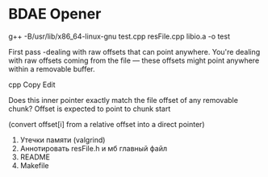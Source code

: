 # BDAE Opener

g++ -B/usr/lib/x86_64-linux-gnu test.cpp resFile.cpp libio.a -o test


First pass -dealing with raw offsets that can point anywhere. You're dealing with raw offsets coming from the file — these offsets might point anywhere within a removable buffer.

cpp
Copy
Edit


Does this inner pointer exactly match the file offset of any removable chunk?
Offset is expected to point to chunk start

(convert offset[i] from a relative offset into a direct pointer)



1. Утечки памяти (valgrind)
2. Аннотировать resFile.h и мб главный файл
3. README
4. Makefile